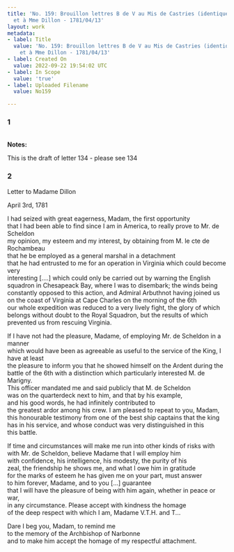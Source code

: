 ```yaml
---
title: 'No. 159: Brouillon lettres B de V au Mis de Castries (identique à n° 134)
  et à Mme Dillon - 1781/04/13'
layout: work
metadata:
- label: Title
  value: 'No. 159: Brouillon lettres B de V au Mis de Castries (identique à n° 134)
    et à Mme Dillon - 1781/04/13'
- label: Created On
  value: 2022-09-22 19:54:02 UTC
- label: In Scope
  value: 'true'
- label: Uploaded Filename
  value: No159

---
```

<div class="pages">
<div id="translation-32573600">
<h3>1</h3>
<div class="page-content">
</div>
</div>
<br />
<div class="page-notes">
<strong>Notes:</strong>
<div>
<p class="page-note-content">This is the draft of letter 134 - please see 134</p>
</div>
</div>
<div id="translation-32573601">
<h3>2</h3>
<div class="page-content">
<p>Letter to Madame Dillon</p>
<p>April 3rd, 1781</p>
<p>I had seized with great eagerness, Madam, the first opportunity<br/>
that I had been able to find since I am in America, to really prove to Mr. de Scheldon<br/>
my opinion, my esteem and my interest, by obtaining from M. le cte de Rochambeau<br/>
that he be employed as a general marshal in a detachment <br/>
that he had entrusted to me for an operation in Virginia which could become very<br/>
interesting [....] which could only be carried out by warning the English squadron in Chesapeack Bay, where I was to disembark; the winds being constantly opposed to this action, and Admiral Arbuthnot having joined us <br/>
on the coast of Virginia at Cape Charles on the morning of the 6th<br/>
our whole expedition was reduced to a very lively fight, the glory of which<br/>
belongs without doubt to the Royal Squadron, but the results of which <br/>
prevented us from rescuing Virginia.</p>
<p>If I have not had the pleasure, Madame, of employing Mr. de Scheldon in a manner<br/>
which would have been as agreeable as useful to the service of the King, I have at least<br/>
the pleasure to inform you that he showed himself on the Ardent during the battle of the 6th with a distinction which particularly interested M. de Marigny.<br/>
This officer mandated me and said publicly that M. de Scheldon<br/>
was on the quarterdeck next to him, and that by his example,<br/>
and his good words, he had infinitely contributed to<br/>
the greatest ardor among his crew. I am pleased to repeat to you, Madam, this honourable testimony from one of the best ship captains that the king<br/>
has in his service, and whose conduct was very distinguished in this<br/>
this battle.</p>
<p>If time and circumstances will make me run into other kinds of risks with<br/>
with Mr. de Scheldon, believe Madame that I will employ him <br/>
with confidence, his intelligence, his modesty, the purity of his <br/>
zeal, the friendship he shows me, and what I owe him in gratitude<br/>
for the marks of esteem he has given me on your part, must answer <br/>
to him forever, Madame, and to you [...] guarantee <br/>
that I will have the pleasure of being with him again, whether in peace or war,<br/>
in any circumstance. Please accept with kindness the homage<br/>
of the deep respect with which I am, Madame V.T.H. and T...</p>
<p>Dare I beg you, Madam, to remind me <br/>
to the memory of the Archbishop of Narbonne<br/>
and to make him accept the homage of my respectful attachment.</p>
</div>
</div>
<br />
</div>
